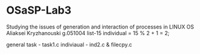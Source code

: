 # OSaSP-Lab3
Studying the issues of generation and interaction of processes in LINUX OS
Aliaksei Kryzhanouski g.051004 list-15
individual = 15 % 2 + 1 = 2;

general task - task1.c
indiviaual - ind2.c & filecpy.c
